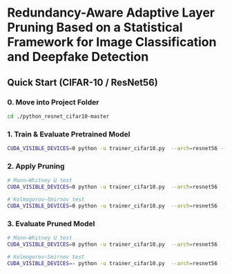 # Redundancy-Aware Adaptive Layer Pruning Based on a Statistical Framework for Image Classification and Deepfake Detection


## Quick Start (CIFAR-10 / ResNet56)

### 0. Move into Project Folder

``` bash
cd ./python_resnet_cifar10-master
```

### 1. Train & Evaluate Pretrained Model

``` bash
CUDA_VISIBLE_DEVICES=0 python -u trainer_cifar10.py  --arch=resnet56 --pretrained --evaluate --print-freq=1
```

### 2. Apply Pruning 

``` bash
# Mann–Whitney U test
CUDA_VISIBLE_DEVICES=0 python -u trainer_cifar10.py  --arch=resnet56  --pruning-method=MW --save-dir=save_resnet56 |& tee -a log_resnet56_MW

# Kolmogorov–Smirnov test
CUDA_VISIBLE_DEVICES=0 python -u trainer_cifar10.py  --arch=resnet56  --pruning-method=KS --save-dir=save_resnet56 |& tee -a log_resnet56_KS
```

### 3. Evaluate Pruned Model

``` bash
# Mann–Whitney U test
CUDA_VISIBLE_DEVICES=0 python -u trainer_cifar10.py  --arch=resnet56  --pruning-method=MW --evaluate --print-freq=1

# Kolmogorov–Smirnov test
CUDA_VISIBLE_DEVICES=- python -u trainer_cifar10.py  --arch=resnet56  --pruning-method=KS --evaluate --print-freq=1
```
